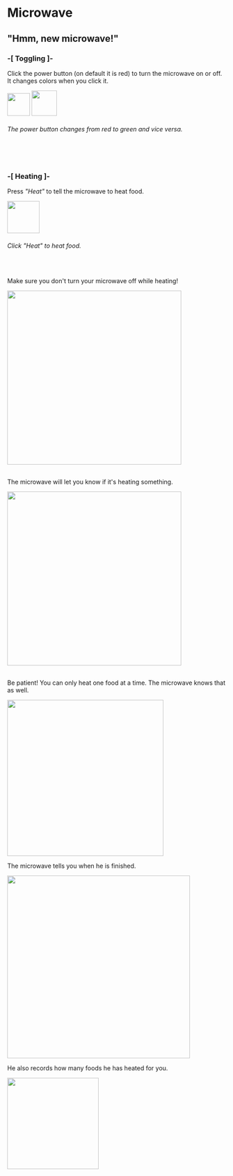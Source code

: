 <h1>Microwave</h1>
<h2>"Hmm, new microwave!"</h2>

<!-- Toggling -->
<div>
 <h3>-[ Toggling ]-</h3>
 <p>Click the power button (on default it is red) to turn the microwave on or off. It changes colors when you click it.</p>
 <img width="52" src="https://user-images.githubusercontent.com/78283807/111713682-1a812600-881e-11eb-9ae2-a5833c108eef.png"> <!-- Off Button Img -->
 <img width="58" src="https://user-images.githubusercontent.com/78283807/111713748-371d5e00-881e-11eb-8fb6-87d894595950.png"> <!-- On Button Img -->
 <h6>The power button changes from red to green and vice versa.</h6>
</div>

<br><br>

<!-- Heating -->
<div>
 <h3>-[ Heating ]-</h3>
 <div>
  <p>Press <em>"Heat"</em> to tell the microwave to heat food.</p>
   <img width="74" src="https://user-images.githubusercontent.com/78283807/111713900-78ae0900-881e-11eb-84ef-8b76ae4d23e6.png"> <!-- Heat Button Img -->
   <h6>Click <em>"Heat"</em> to heat food.</h6>
  <br>
 </div>
 
 <div>
  <p>Make sure you don't turn your microwave off while heating!</p>
  <img width="400" src="https://user-images.githubusercontent.com/78283807/111836476-5969b700-88c4-11eb-9ab1-577f617f9a2e.png"> <!-- Turn off alert Img -->
 </div>

 <br>

 
 <div>
  <p>The microwave will let you know if it's heating something.</p>
  <img width="400" src="https://user-images.githubusercontent.com/78283807/111835941-9d0ff100-88c3-11eb-8659-b4703f2ca277.png"> <!-- Heating Img -->
 </div>

 <br>
 
 <div>
  <p>Be patient! You can only heat one food at a time. The microwave knows that as well.</p>
  <img width="359" src="https://user-images.githubusercontent.com/78283807/111839372-b0718b00-88c8-11eb-98e0-3cf229db9023.png"> <!-- One at a time Img -->
 
  <p>The microwave tells you when he is finished.</p>
  <img width="420" src="https://user-images.githubusercontent.com/78283807/111839570-ff1f2500-88c8-11eb-9234-13c8c3bc7797.png"> <!-- Done Img -->
  
  <p>He also records how many foods he has heated for you.</p>
  <img width="210" src="https://user-images.githubusercontent.com/78283807/111836022-b749cf00-88c3-11eb-9024-95d999e006d0.png"> <!-- Food Counter Img -->
 </div>
</div>

<br><br>
